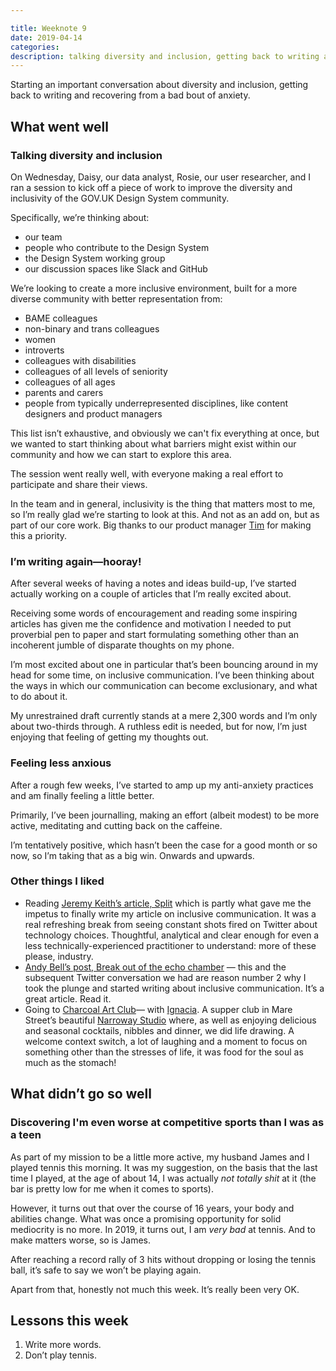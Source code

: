 ```yaml
---

title: Weeknote 9
date: 2019-04-14
categories:
description: talking diversity and inclusion, getting back to writing and getting over my anxiety
---
```


Starting an important conversation about diversity and inclusion, getting back to writing and recovering from a bad bout of anxiety.

## What went well

### Talking diversity and inclusion

On Wednesday, Daisy, our data analyst, Rosie, our user researcher, and I ran a session to kick off a piece of work to improve the diversity and inclusivity of the GOV.UK Design System community. 

Specifically, we’re thinking about:

- our team
- people who contribute to the Design System
- the Design System working group
- our discussion spaces like Slack and GitHub

We’re looking to create a more inclusive environment, built for a more diverse community with better representation from:

- BAME colleagues
- non-binary and trans colleagues
- women 
- introverts
- colleagues with disabilities
- colleagues of all levels of seniority
- colleagues of all ages
- parents and carers
- people from typically underrepresented disciplines, like content designers and product managers

This list isn’t exhaustive, and obviously we can't fix everything at once, but we wanted to start thinking about what barriers might exist within our community and how we can start to explore this area. 

The session went really well, with everyone making a real effort to participate and share their views. 

In the team and in general, inclusivity is the thing that matters most to me, so I’m really glad we’re starting to look at this. And not as an add on, but as part of our core work. Big thanks to our product manager [Tim](https://twitter.com/timpaul) for making this a priority. 

### I’m writing again&mdash;hooray!

After several weeks of having a notes and ideas build-up, I’ve started actually working on a couple of articles that I’m really excited about.

Receiving some words of encouragement and reading some inspiring articles has given me the confidence and motivation I needed to put proverbial pen to paper and start formulating something other than an incoherent jumble of disparate thoughts on my phone.

I’m most excited about one in particular that’s been bouncing around in my head for some time, on inclusive communication. I’ve been thinking about the ways in which our communication can become exclusionary, and what to do about it. 

My unrestrained draft currently stands at a mere 2,300 words and I’m only about two-thirds through. A ruthless edit is needed, but for now, I’m just enjoying that feeling of getting my thoughts out. 

### Feeling less anxious 

After a rough few weeks, I’ve started to amp up my anti-anxiety practices and am finally feeling a little better.

Primarily, I’ve been journalling, making an effort (albeit modest) to be more active, meditating and cutting back on the caffeine. 

I’m tentatively positive, which hasn’t been the case for a good month or so now, so I’m taking that as a big win. Onwards and upwards. 

### Other things I liked

- Reading [Jeremy Keith’s article, Split](https://adactio.com/journal/15050) which is partly what gave me the impetus to finally write my article on inclusive communication. It was a real refreshing break from seeing constant shots fired on Twitter about technology choices. Thoughtful, analytical and clear enough for even a less technically-experienced practitioner to understand: more of these please, industry.
- [Andy Bell’s post, Break out of the echo chamber](https://andy-bell.design/wrote/break-out-of-the-echo-chamber/) &mdash; this and the subsequent Twitter conversation we had are reason number 2 why I took the plunge and started writing about inclusive communication. It’s a great article. Read it.
- Going to [Charcoal Art Club](http://www.rosieramsden.com/charcoal-art-club)&mdash; with [Ignacia](https://twitter.com/ignaciaorellana). A supper club in Mare Street’s beautiful [Narroway Studio](https://www.narrowaystudio.com/) where, as well as enjoying delicious and seasonal cocktails, nibbles and dinner, we did life drawing. A welcome context switch, a lot of laughing and a moment to focus on something other than the stresses of life, it was food for the soul as much as the stomach!

## What didn’t go so well

### Discovering I'm even worse at competitive sports than I was as a teen

As part of my mission to be a little more active, my husband James and I played tennis this morning. It was my suggestion, on the basis that the last time I played, at the age of about 14, I was actually _not totally shit_ at it (the bar is pretty low for me when it comes to sports). 

However, it turns out that over the course of 16 years, your body and abilities change. What was once a promising opportunity for solid mediocrity is no more. In 2019, it turns out, I am _very bad_ at tennis. And to make matters worse, so is James. 

After reaching a record rally of 3 hits without dropping or losing the tennis ball, it’s safe to say we won’t be playing again. 

Apart from that, honestly not much this week. It’s really been very OK.

## Lessons this week

1. Write more words.
2. Don’t play tennis.